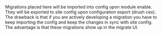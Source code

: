 Migrations placed here will be imported into config upon module enable.  They
will be exported to site config upon configuration export (drush cex).  The
drawback is that if you are actively developing a migration you have to keep
importing the config and keep the changes in sync with site config.
The advantage is that these migrations show up in the migrate UI.
